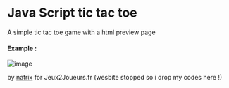 # Java Script tic tac toe 
A simple tic tac toe game with a html preview page
#### Example :

![image](https://user-images.githubusercontent.com/88579983/154321400-bf639942-1db7-48e9-b714-77dee9bdc3bd.png)


by [natrix](https://github.com/natrixdev) for Jeux2Joueurs.fr (wesbite stopped so i drop my codes here !)
